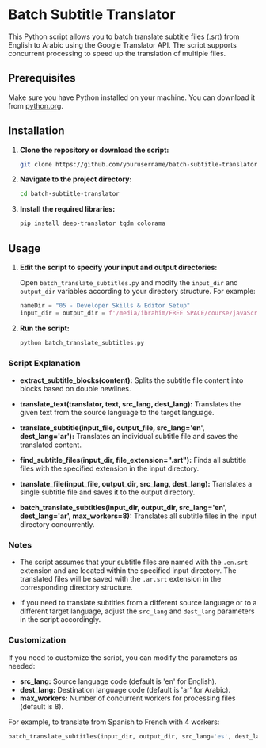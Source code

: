 # Batch Subtitle Translator

This Python script allows you to batch translate subtitle files (.srt) from English to Arabic using the Google Translator API. The script supports concurrent processing to speed up the translation of multiple files.

## Prerequisites

Make sure you have Python installed on your machine. You can download it from [python.org](https://www.python.org/downloads/).

## Installation

1. **Clone the repository or download the script:**

   ```sh
   git clone https://github.com/yourusername/batch-subtitle-translator.git
   ```

2. **Navigate to the project directory:**

   ```sh
   cd batch-subtitle-translator
   ```

3. **Install the required libraries:**

   ```sh
   pip install deep-translator tqdm colorama
   ```

## Usage

1. **Edit the script to specify your input and output directories:**

   Open `batch_translate_subtitles.py` and modify the `input_dir` and `output_dir` variables according to your directory structure. For example:

   ```python
   nameDir = "05 - Developer Skills & Editor Setup"
   input_dir = output_dir = f'/media/ibrahim/FREE SPACE/course/javaScript Course/01.[HowToFree.ORG] Udemy - The Complete JavaScript Course 2023 From Zero to Expert/{nameDir}'
   ```

2. **Run the script:**

   ```sh
   python batch_translate_subtitles.py
   ```

### Script Explanation

- **extract_subtitle_blocks(content):** Splits the subtitle file content into blocks based on double newlines.

- **translate_text(translator, text, src_lang, dest_lang):** Translates the given text from the source language to the target language.

- **translate_subtitle(input_file, output_file, src_lang='en', dest_lang='ar'):** Translates an individual subtitle file and saves the translated content.

- **find_subtitle_files(input_dir, file_extension=".srt"):** Finds all subtitle files with the specified extension in the input directory.

- **translate_file(input_file, output_dir, src_lang, dest_lang):** Translates a single subtitle file and saves it to the output directory.

- **batch_translate_subtitles(input_dir, output_dir, src_lang='en', dest_lang='ar', max_workers=8):** Translates all subtitle files in the input directory concurrently.

### Notes

- The script assumes that your subtitle files are named with the `.en.srt` extension and are located within the specified input directory. The translated files will be saved with the `.ar.srt` extension in the corresponding directory structure.

- If you need to translate subtitles from a different source language or to a different target language, adjust the `src_lang` and `dest_lang` parameters in the script accordingly.

### Customization

If you need to customize the script, you can modify the parameters as needed:

- **src_lang:** Source language code (default is 'en' for English).
- **dest_lang:** Destination language code (default is 'ar' for Arabic).
- **max_workers:** Number of concurrent workers for processing files (default is 8).

For example, to translate from Spanish to French with 4 workers:

```python
batch_translate_subtitles(input_dir, output_dir, src_lang='es', dest_lang='fr', max_workers=4)
```
